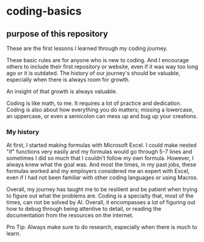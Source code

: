 # coding-basics

## purpose of this repository

These are the first lessons I learned through my coding journey. 

These basic rules are for anyone who is new to coding. And I encourage others to include their first repository or website, even if it was way too long ago or it is outdated. The history of our journey's should be valuable, especially when there is always room for growth.

An insight of that growth is always valuable.

Coding is like math, to me. It requires a lot of practice and dedication. Coding is also about how everything you do matters; missing a lowercase, an uppercase, or even a semicolon can mess up and bug up your creations.

### My history

At first, I started making formulas with Microsoft Excel. I could make nested "if" functions very easily and my formulas would go through 5-7 lines and sometimes I did so much that I couldn't follow my own formula. However, I always knew what the goal was. And most the times, in my past jobs, these formulas worked and my employers considered me an expert with Excel, even if I had not been familiar with other coding languages or using Macros.

Overall, my journey has taught me to be resilient and be patient when trying to figure out what the problems are. Coding is a specialty that, most of the times, can not be solved by AI. Overall, it encompasses a lot of figuring out how to debug through being attentive to detail, or reading the documentation from the resources on the internet.

Pro Tip: Always make sure to do research, especially when there is much to learn.




